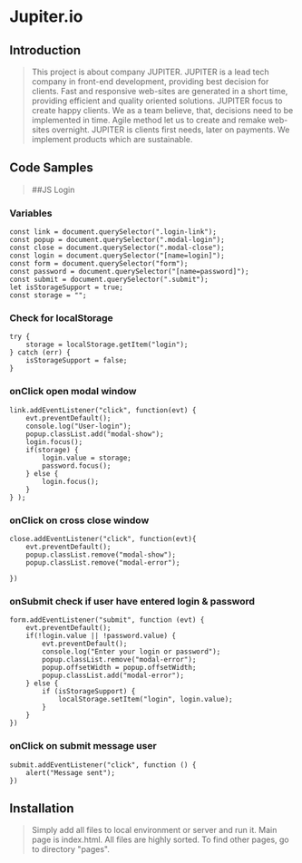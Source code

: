 # Jupiter.io

## Introduction

>This project is about company JUPITER. JUPITER is a lead tech company in front-end development, providing best decision for clients. Fast and responsive web-sites are generated in a short time, providing efficient and quality oriented solutions. JUPITER focus to create happy clients. We as a team believe, that, decisions need to be implemented in time. Agile method let us to create and remake web-sites overnight. JUPITER is clients first needs, later on payments. We implement products which are sustainable. 

## Code Samples

>  ##JS Login

### Variables
```
const link = document.querySelector(".login-link");
const popup = document.querySelector(".modal-login");
const close = document.querySelector(".modal-close");
const login = document.querySelector("[name=login]");
const form = document.querySelector("form");
const password = document.querySelector("[name=password]");
const submit = document.querySelector(".submit");
let isStorageSupport = true;
const storage = "";
```
### Check for localStorage
```
try {
    storage = localStorage.getItem("login");
} catch (err) {
    isStorageSupport = false;
}
```
### onClick open modal window
```
link.addEventListener("click", function(evt) {
    evt.preventDefault();
    console.log("User-login");
    popup.classList.add("modal-show");
    login.focus();
    if(storage) {
        login.value = storage;
        password.focus();
    } else {
        login.focus();
    }
} );
```


### onClick on cross close window
```
close.addEventListener("click", function(evt){
    evt.preventDefault();
    popup.classList.remove("modal-show");
    popup.classList.remove("modal-error");

})
```


### onSubmit check if user have entered login & password
```
form.addEventListener("submit", function (evt) {
    evt.preventDefault();
    if(!login.value || !password.value) {
        evt.preventDefault();
        console.log("Enter your login or password");
        popup.classList.remove("modal-error");
        popup.offsetWidth = popup.offsetWidth;
        popup.classList.add("modal-error");
    } else {
        if (isStorageSupport) {
            localStorage.setItem("login", login.value);
        }
    }
})
```

### onClick on submit message user
```
submit.addEventListener("click", function () {
    alert("Message sent");
})
```

## Installation

> Simply add all files to local environment or server and run it. Main page is index.html. All files are highly sorted. To find other pages, go to directory "pages". 
